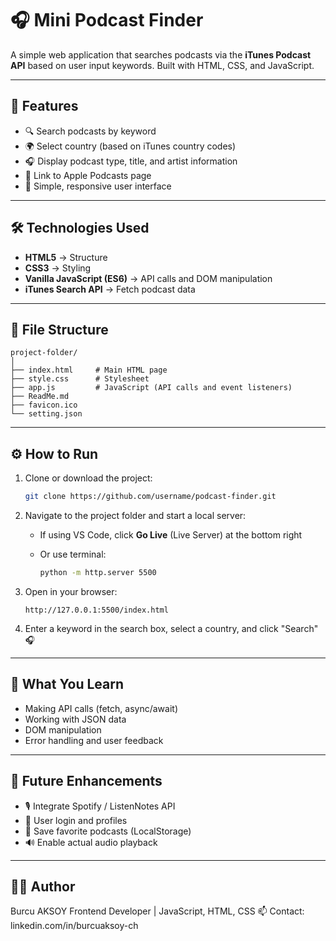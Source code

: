 # 🎧 Mini Podcast Finder

A simple web application that searches podcasts via the **iTunes Podcast API** based on user input keywords.
Built with HTML, CSS, and JavaScript.

---

## 🚀 Features

* 🔍 Search podcasts by keyword
* 🌍 Select country (based on iTunes country codes)
* 🎧 Display podcast type, title, and artist information
* 🔗 Link to Apple Podcasts page
* 💬 Simple, responsive user interface

---

## 🛠️ Technologies Used

* **HTML5** → Structure
* **CSS3** → Styling
* **Vanilla JavaScript (ES6)** → API calls and DOM manipulation
* **iTunes Search API** → Fetch podcast data

---

## 📂 File Structure

```
project-folder/
│
├── index.html     # Main HTML page
├── style.css      # Stylesheet
├── app.js         # JavaScript (API calls and event listeners)
├── ReadMe.md
├── favicon.ico
└── setting.json
```

---

## ⚙️ How to Run

1. Clone or download the project:

   ```bash
   git clone https://github.com/username/podcast-finder.git
   ```
2. Navigate to the project folder and start a local server:

   * If using VS Code, click **Go Live** (Live Server) at the bottom right
   * Or use terminal:

     ```bash
     python -m http.server 5500
     ```
3. Open in your browser:

   ```
   http://127.0.0.1:5500/index.html
   ```
4. Enter a keyword in the search box, select a country, and click "Search" 🎧

---

## 🧠 What You Learn

* Making API calls (fetch, async/await)
* Working with JSON data
* DOM manipulation
* Error handling and user feedback

---

## 🧩 Future Enhancements

* 🎙️ Integrate Spotify / ListenNotes API
* 🔐 User login and profiles
* 💾 Save favorite podcasts (LocalStorage)
* 🔊 Enable actual audio playback

---

## 🧑‍💻 Author


Burcu AKSOY
Frontend Developer | JavaScript, HTML, CSS
📫 Contact: linkedin.com/in/burcuaksoy-ch